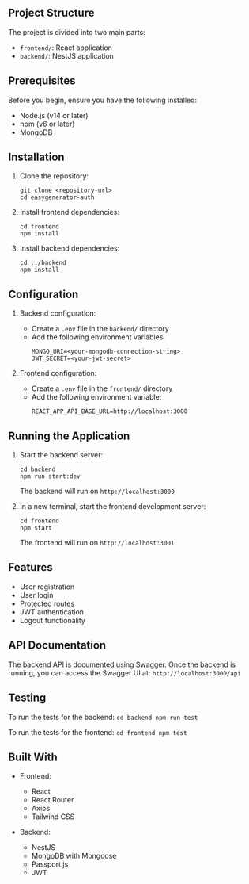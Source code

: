 ## Project Structure

The project is divided into two main parts:

- `frontend/`: React application
- `backend/`: NestJS application

## Prerequisites

Before you begin, ensure you have the following installed:

- Node.js (v14 or later)
- npm (v6 or later)
- MongoDB

## Installation

1. Clone the repository:

   ```
   git clone <repository-url>
   cd easygenerator-auth
   ```

2. Install frontend dependencies:

   ```
   cd frontend
   npm install
   ```

3. Install backend dependencies:
   ```
   cd ../backend
   npm install
   ```

## Configuration

1. Backend configuration:

   - Create a `.env` file in the `backend/` directory
   - Add the following environment variables:
     ```
     MONGO_URI=<your-mongodb-connection-string>
     JWT_SECRET=<your-jwt-secret>
     ```

2. Frontend configuration:
   - Create a `.env` file in the `frontend/` directory
   - Add the following environment variable:
     ```
     REACT_APP_API_BASE_URL=http://localhost:3000
     ```

## Running the Application

1. Start the backend server:

   ```
   cd backend
   npm run start:dev
   ```

   The backend will run on `http://localhost:3000`

2. In a new terminal, start the frontend development server:
   ```
   cd frontend
   npm start
   ```
   The frontend will run on `http://localhost:3001`

## Features

- User registration
- User login
- Protected routes
- JWT authentication
- Logout functionality

## API Documentation

The backend API is documented using Swagger. Once the backend is running, you can access the Swagger UI at:
` http://localhost:3000/api
`

## Testing

To run the tests for the backend:
` cd backend
    npm run test
`

To run the tests for the frontend:
` cd frontend
    npm test
`

## Built With

- Frontend:

  - React
  - React Router
  - Axios
  - Tailwind CSS

- Backend:
  - NestJS
  - MongoDB with Mongoose
  - Passport.js
  - JWT
